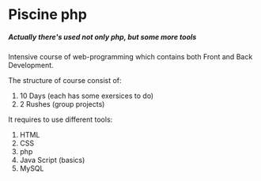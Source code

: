 # Piscine php
##### Actually there's used not only php, but some more tools

Intensive course of web-programming which contains both Front and Back Development.

The structure of course consist of:
1. 10 Days (each has some exersices to do)
2. 2 Rushes (group projects)

It requires to use different tools:
1. HTML
2. CSS
3. php
4. Java Script (basics)
5. MySQL
 
